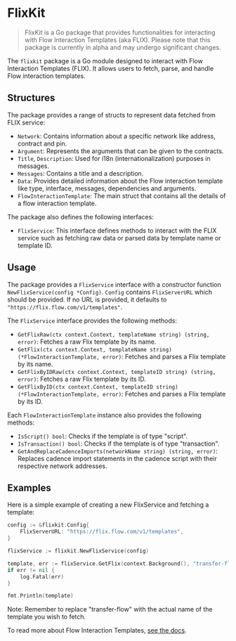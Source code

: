 # FlixKit

> FlixKit is a Go package that provides functionalities for interacting with Flow Interaction Templates (aka FLIX). Please note that this package is currently in alpha and may undergo significant changes.

The `flixkit` package is a Go module designed to interact with Flow Interaction Templates (FLIX). It allows users to fetch, parse, and handle Flow interaction templates.

## Structures

The package provides a range of structs to represent data fetched from FLIX service:

- `Network`: Contains information about a specific network like address, contract and pin.
- `Argument`: Represents the arguments that can be given to the contracts.
- `Title`, `Description`: Used for i18n (internationalization) purposes in messages.
- `Messages`: Contains a title and a description.
- `Data`: Provides detailed information about the Flow interaction template like type, interface, messages, dependencies and arguments.
- `FlowInteractionTemplate`: The main struct that contains all the details of a flow interaction template.

The package also defines the following interfaces:

- `FlixService`: This interface defines methods to interact with the FLIX service such as fetching raw data or parsed data by template name or template ID.

## Usage

The package provides a `FlixService` interface with a constructor function `NewFlixService(config *Config)`. `Config` contains `FlixServerURL` which should be provided. If no URL is provided, it defaults to `"https://flix.flow.com/v1/templates"`.

The `FlixService` interface provides the following methods:

- `GetFlixRaw(ctx context.Context, templateName string) (string, error)`: Fetches a raw Flix template by its name.
- `GetFlix(ctx context.Context, templateName string) (*FlowInteractionTemplate, error)`: Fetches and parses a Flix template by its name.
- `GetFlixByIDRaw(ctx context.Context, templateID string) (string, error)`: Fetches a raw Flix template by its ID.
- `GetFlixByID(ctx context.Context, templateID string) (*FlowInteractionTemplate, error)`: Fetches and parses a Flix template by its ID.

Each `FlowInteractionTemplate` instance also provides the following methods:

- `IsScript() bool`: Checks if the template is of type "script".
- `IsTransaction() bool`: Checks if the template is of type "transaction".
- `GetAndReplaceCadenceImports(networkName string) (string, error)`: Replaces cadence import statements in the cadence script with their respective network addresses.

## Examples

Here is a simple example of creating a new FlixService and fetching a template:

```go
config := &flixkit.Config{
    FlixServerURL: "https://flix.flow.com/v1/templates",
}

flixService := flixkit.NewFlixService(config)

template, err := flixService.GetFlix(context.Background(), "transfer-flow")
if err != nil {
    log.Fatal(err)
}

fmt.Println(template)
```

Note: Remember to replace "transfer-flow" with the actual name of the template you wish to fetch.

To read more about Flow Interaction Templates, [see the docs](https://developers.flow.com/tooling/fcl-js/interaction-templates).